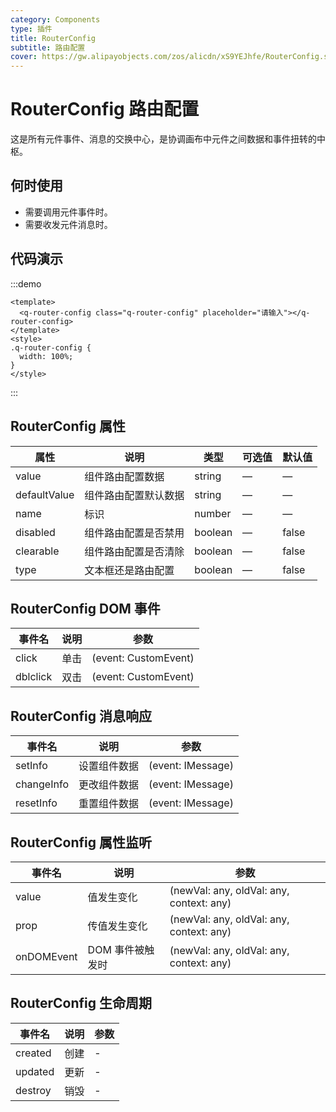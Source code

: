 ```yaml
---
category: Components
type: 插件
title: RouterConfig
subtitle: 路由配置
cover: https://gw.alipayobjects.com/zos/alicdn/xS9YEJhfe/RouterConfig.svg
---
```


<script lang="ts" setup> 
import { onMounted } from "vue";
onMounted(()=>{
	import("@zzjz/v-component/dist2/assets/q-router-config.js");
})

</script>

# RouterConfig 路由配置

这是所有元件事件、消息的交换中心，是协调画布中元件之间数据和事件扭转的中枢。

## 何时使用

- 需要调用元件事件时。
- 需要收发元件消息时。

## 代码演示

:::demo

```vue
<template>
  <q-router-config class="q-router-config" placeholder="请输入"></q-router-config>
</template>
<style>
.q-router-config {
  width: 100%;
}
</style>
```

:::

## RouterConfig 属性

| 属性         | 说明                 | 类型    | 可选值 | 默认值 |
| ------------ | -------------------- | ------- | ------ | ------ |
| value        | 组件路由配置数据     | string  | —      | —      |
| defaultValue | 组件路由配置默认数据 | string  | —      | —      |
| name         | 标识                 | number  | —      | —      |
| disabled     | 组件路由配置是否禁用 | boolean | —      | false  |
| clearable    | 组件路由配置是否清除 | boolean | —      | false  |
| type         | 文本框还是路由配置   | boolean | —      | false  |

## RouterConfig DOM 事件

| 事件名   | 说明 | 参数                 |
| -------- | ---- | -------------------- |
| click    | 单击 | (event: CustomEvent) |
| dblclick | 双击 | (event: CustomEvent) |

## RouterConfig 消息响应

| 事件名     | 说明         | 参数              |
| ---------- | ------------ | ----------------- |
| setInfo    | 设置组件数据 | (event: IMessage) |
| changeInfo | 更改组件数据 | (event: IMessage) |
| resetInfo  | 重置组件数据 | (event: IMessage) |

## RouterConfig 属性监听

| 事件名     | 说明             | 参数                                     |
| ---------- | ---------------- | ---------------------------------------- |
| value      | 值发生变化       | (newVal: any, oldVal: any, context: any) |
| prop       | 传值发生变化     | (newVal: any, oldVal: any, context: any) |
| onDOMEvent | DOM 事件被触发时 | (newVal: any, oldVal: any, context: any) |

## RouterConfig 生命周期

| 事件名  | 说明 | 参数 |
| ------- | ---- | ---- |
| created | 创建 | -    |
| updated | 更新 | -    |
| destroy | 销毁 | -    |
